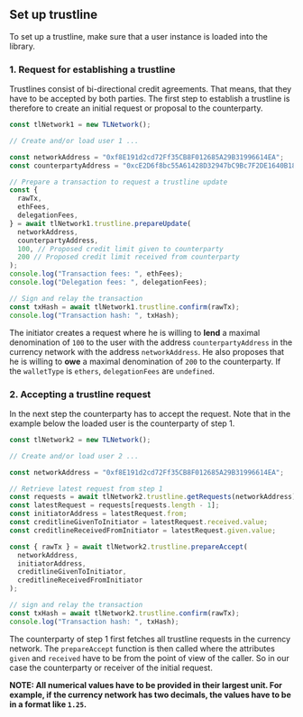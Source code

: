 ## Set up trustline

To set up a trustline, make sure that a user instance is loaded into the library.

### 1. Request for establishing a trustline

Trustlines consist of bi-directional credit agreements.
That means, that they have to be accepted by both parties.
The first step to establish a trustline is therefore to create an initial request or proposal to the counterparty.

```javascript
const tlNetwork1 = new TLNetwork();

// Create and/or load user 1 ...

const networkAddress = "0xf8E191d2cd72Ff35CB8F012685A29B31996614EA";
const counterpartyAddress = "0xcE2D6f8bc55A61428D32947bC9Bc7F2DE1640B18";

// Prepare a transaction to request a trustline update
const {
  rawTx,
  ethFees,
  delegationFees,
} = await tlNetwork1.trustline.prepareUpdate(
  networkAddress,
  counterpartyAddress,
  100, // Proposed credit limit given to counterparty
  200 // Proposed credit limit received from counterparty
);
console.log("Transaction fees: ", ethFees);
console.log("Delegation fees: ", delegationFees);

// Sign and relay the transaction
const txHash = await tlNetwork1.trustline.confirm(rawTx);
console.log("Transaction hash: ", txHash);
```

The initiator creates a request where he is willing to **lend** a maximal denomination of `100` to the user with the address `counterpartyAddress` in the currency network with the address `networkAddress`.
He also proposes that he is willing to **owe** a maximal denomination of `200` to the counterparty.
If the `walletType` is `ethers`, `delegationFees` are `undefined`.

### 2. Accepting a trustline request

In the next step the counterparty has to accept the request. Note that in the example below the loaded user is the counterparty of step 1.

```javascript
const tlNetwork2 = new TLNetwork();

// Create and/or load user 2 ...

const networkAddress = "0xf8E191d2cd72Ff35CB8F012685A29B31996614EA";

// Retrieve latest request from step 1
const requests = await tlNetwork2.trustline.getRequests(networkAddress);
const latestRequest = requests[requests.length - 1];
const initiatorAddress = latestRequest.from;
const creditlineGivenToInitiator = latestRequest.received.value;
const creditlineReceivedFromInitiator = latestRequest.given.value;

const { rawTx } = await tlNetwork2.trustline.prepareAccept(
  networkAddress,
  initiatorAddress,
  creditlineGivenToInitiator,
  creditlineReceivedFromInitiator
);

// sign and relay the transaction
const txHash = await tlNetwork2.trustline.confirm(rawTx);
console.log("Transaction hash: ", txHash);
```

The counterparty of step 1 first fetches all trustline requests in the currency network. The `prepareAccept` function is then called where the attributes `given` and `received` have to be from the point of view of the caller. So in our case the counterparty or receiver of the initial request.

**NOTE: All numerical values have to be provided in their largest unit. For example, if the currency network has two decimals, the values have to be in a format like `1.25`.**
